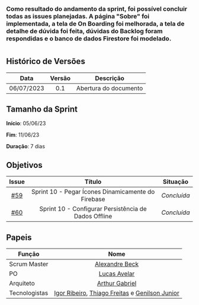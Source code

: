 ### Como resultado do andamento da sprint, foi possível concluir todas as issues planejadas. A página "Sobre" foi implementada, a tela de On Boarding foi melhorada, a tela de detalhe de dúvida foi feita, dúvidas do Backlog foram respondidas e o banco de dados Firestore foi modelado.
#

## Histórico de Versões

|    Data    | Versão |       Descrição       |
| :--------: | :----: | :-------------------: |
| 06/07/2023 |  0.1   | Abertura do documento |

## Tamanho da Sprint

**Início**: 05/06/23

**Fim**: 11/06/23

**Duração**: 7 dias

## Objetivos

|                            Issue                             |              Título               |                    Situação                      |
| :----------------------------------------------------------: | :-------------------------------: | :-------------------------------------------------: |
| [#59](https://github.com/fga-eps-mds/2023.1-GuiaUnB/issues/59) | Sprint 10 - Pegar Ícones Dinamicamente do Firebase | _Concluída_|
| [#60](https://github.com/fga-eps-mds/2023.1-GuiaUnB/issues/60) | Sprint 10 - Configurar Persistência de Dados Offline | _Concluída_ |


## Papeis

| Função        |                                                                           Nome                                                                            |
| ------------- | :-------------------------------------------------------------------------------------------------------------------------------------------------------: |
| Scrum Master  |                                                    [Alexandre Beck](https://github.com/zzzBECK)                                                   |
| PO            |                                                    [Lucas Avelar](https://github.com/LucasAvelar2711)                                                     |
| Arquiteto     |                                                    [Arthur Gabriel](https://github.com/ArthurGabrieel)                                                    |
| Tecnologistas | [Igor Ribeiro](https://github.com/igor-ribeir0), [Thiago Freitas](https://github.com/thiagorfreitas) e [Genilson Junior](https://github.com/GenilsonJrs) |